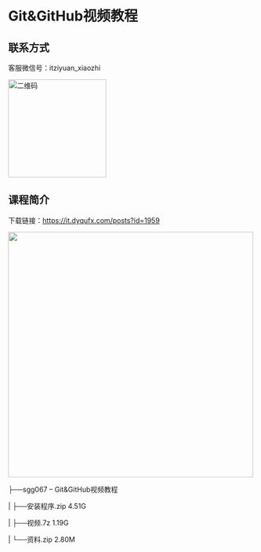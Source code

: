 # Git&#038;GitHub视频教程

## 联系方式

客服微信号：itziyuan_xiaozhi

<img src="https://ziyuanyun.oss-cn-guangzhou.aliyuncs.com/common/20240614073449/666b82192834a.jpg" width="200" height="200" alt="二维码">

## 课程简介

下载链接：https://it.dyqufx.com/posts?id=1959

<img src="https://ziyuanyun.oss-cn-guangzhou.aliyuncs.com/yun/20240515183614/6644901e7e384.jpg" width="500" alt="">

  ├──sgg067 &#8211; Git&amp;GitHub视频教程

 | ├──安装程序.zip 4.51G

 | ├──视频.7z 1.19G

 | └──资料.zip 2.80M

  
